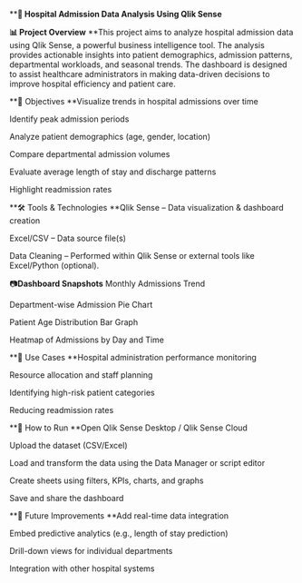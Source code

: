 ****🏥 Hospital Admission Data Analysis Using Qlik Sense**

**📊 Project Overview**
**This project aims to analyze hospital admission data using Qlik Sense, a powerful business intelligence tool. The analysis provides actionable insights into patient demographics, admission patterns, departmental workloads, and seasonal trends. The dashboard is designed to assist healthcare administrators in making data-driven decisions to improve hospital efficiency and patient care.

**🧾 Objectives
**Visualize trends in hospital admissions over time

Identify peak admission periods

Analyze patient demographics (age, gender, location)

Compare departmental admission volumes

Evaluate average length of stay and discharge patterns

Highlight readmission rates

**🛠️ Tools & Technologies
**Qlik Sense – Data visualization & dashboard creation

Excel/CSV – Data source file(s)

Data Cleaning – Performed within Qlik Sense or external tools like Excel/Python (optional).

📷**Dashboard Snapshots**
Monthly Admissions Trend

Department-wise Admission Pie Chart

Patient Age Distribution Bar Graph

Heatmap of Admissions by Day and Time

**🧩 Use Cases
**Hospital administration performance monitoring

Resource allocation and staff planning

Identifying high-risk patient categories

Reducing readmission rates

**🚀 How to Run
**Open Qlik Sense Desktop / Qlik Sense Cloud

Upload the dataset (CSV/Excel)

Load and transform the data using the Data Manager or script editor

Create sheets using filters, KPIs, charts, and graphs

Save and share the dashboard

**📌 Future Improvements
**Add real-time data integration

Embed predictive analytics (e.g., length of stay prediction)

Drill-down views for individual departments

Integration with other hospital systems

